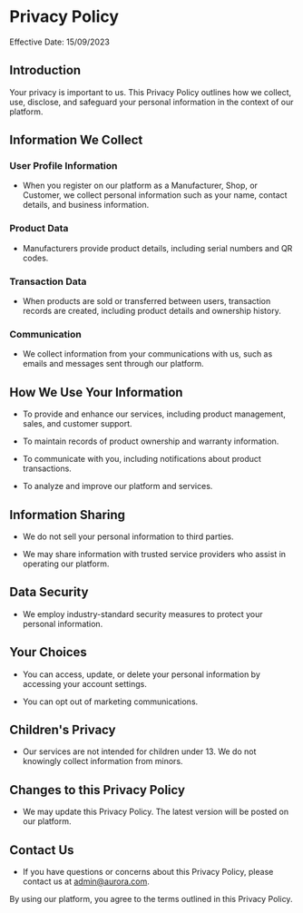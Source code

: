 # Privacy Policy

Effective Date: 15/09/2023

## Introduction

Your privacy is important to us. This Privacy Policy outlines how we collect, use, disclose, and safeguard your personal information in the context of our platform.

## Information We Collect

### User Profile Information

-   When you register on our platform as a Manufacturer, Shop, or Customer, we collect personal information such as your name, contact details, and business information.

### Product Data

-   Manufacturers provide product details, including serial numbers and QR codes.

### Transaction Data

-   When products are sold or transferred between users, transaction records are created, including product details and ownership history.

### Communication

-   We collect information from your communications with us, such as emails and messages sent through our platform.

## How We Use Your Information

-   To provide and enhance our services, including product management, sales, and customer support.

-   To maintain records of product ownership and warranty information.

-   To communicate with you, including notifications about product transactions.

-   To analyze and improve our platform and services.

## Information Sharing

-   We do not sell your personal information to third parties.

-   We may share information with trusted service providers who assist in operating our platform.

## Data Security

-   We employ industry-standard security measures to protect your personal information.

## Your Choices

-   You can access, update, or delete your personal information by accessing your account settings.

-   You can opt out of marketing communications.

## Children's Privacy

-   Our services are not intended for children under 13. We do not knowingly collect information from minors.

## Changes to this Privacy Policy

-   We may update this Privacy Policy. The latest version will be posted on our platform.

## Contact Us

-   If you have questions or concerns about this Privacy Policy, please contact us at admin@aurora.com.

By using our platform, you agree to the terms outlined in this Privacy Policy.
